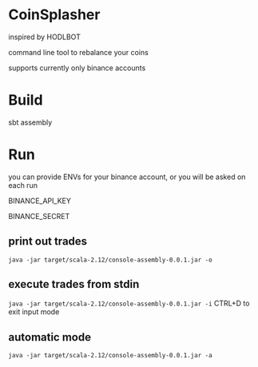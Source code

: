 # CoinSplasher

inspired by HODLBOT

command line tool to rebalance your coins

supports currently only binance accounts

# Build
sbt assembly

# Run
you can provide ENVs for your binance account, or you will be asked on each run

BINANCE_API_KEY

BINANCE_SECRET
## print out trades
`java -jar target/scala-2.12/console-assembly-0.0.1.jar -o`
## execute trades from stdin
`java -jar target/scala-2.12/console-assembly-0.0.1.jar -i`
CTRL+D to exit input mode
## automatic mode
`java -jar target/scala-2.12/console-assembly-0.0.1.jar -a`